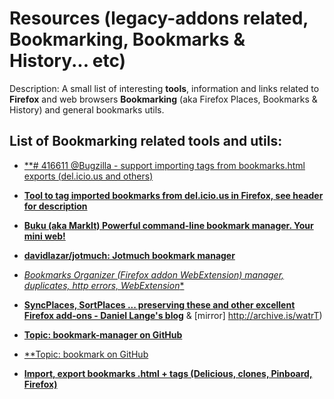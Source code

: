 # Resources (legacy-addons related, Bookmarking, Bookmarks & History... etc)

Description: A small list of interesting **tools**, information and links related to **Firefox** and web browsers **Bookmarking** (aka Firefox Places, Bookmarks & History) and general bookmarks utils.

## List of Bookmarking related tools and utils:

- [**# 416611 @Bugzilla - support importing tags from bookmarks.html exports (del.icio.us and others)](https://bugzilla.mozilla.org/show_bug.cgi?id=416611)

- [**Tool to tag imported bookmarks from del.icio.us in Firefox, see header for description**](https://gist.github.com/novalis111/84f4cb6a2a08975daa26)

- [**Buku (aka MarkIt) Powerful command-line bookmark manager. Your mini web!**](https://github.com/jarun/Buku)

- [**davidlazar/jotmuch: Jotmuch bookmark manager**](https://github.com/davidlazar/jotmuch)

- [**Bookmarks Organizer (Firefox addon WebExtension) manager, duplicates, http* errors, WebExtension**](https://github.com/cadeyrn/bookmarks-organizer)

- [**SyncPlaces, SortPlaces ... preserving these and other excellent Firefox add-ons - Daniel Lange's blog**](https://daniel-lange.com/archives/71-SyncPlaces,-SortPlaces-...-preserving-these-and-other-excellent-Firefox-add-ons.html) & [mirror] http://archive.is/watrT)

- [**Topic: bookmark-manager on GitHub**](https://github.com/topics/bookmark-manager)
- [**Topic: bookmark on GitHub](https://github.com/topics/bookmark)

- [**Import, export bookmarks .html + tags (Delicious, clones, Pinboard, Firefox)**](https://superuser.com/questions/223182/importing-delicious-export-into-firefox-3)
